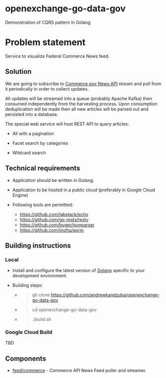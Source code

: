 # openexchange-go-data-gov

Demonstration of CQRS pattern in Golang

# Problem statement

Service to visualize Federal Commerce News feed.

## Solution

We are going to subscribe to [Commerce.gov News API](https://api.commerce.gov/api/news?api_key=DEMO_KEY) stream and poll from it
periodically in order to collect updates. 

All updates will be streamed into a queue (probably Apache Kafka) then consumed independently from the harvesting process. 
Upon consumption deduplication will be made then all new articles will be parsed out and persisted into a database.
 
The special web service will host REST API to query articles: 

- All with a pagination 

- Facet search by categories 

- Wildcard search      

## Technical requirements 

- Application should be written in Golang.

- Application to be hosted in a public cloud (preferably in Google Cloud Engine)

- Following tools are permitted:
    - https://github.com/labstack/echo
    - https://github.com/go-resty/resty 
    - https://github.com/buger/jsonparser 
    - https://github.com/jinzhu/gorm
 
## Building instructions

### Local 

- Install and configure the latest version of [Golang](https://golang.org/dl/) specific to your development environment.

- Building steps:
    - > git clone https://github.com/andrewkandzuba/openexchange-go-data-gov
    - > cd openexchange-go-data-gov
    - > ./build.sh
 
### Google Cloud Build 

TBD
 
## Components

- [feed/commerce](pkg/feed/commerce.go) - Commerce API News Feed puller and streamer.